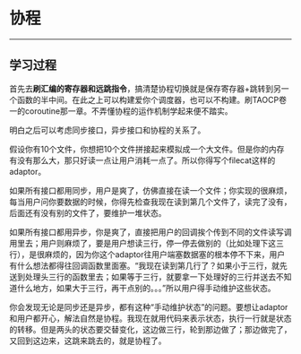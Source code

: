 ﻿# 协程
---
## 学习过程 ##
首先去**刷汇编的寄存器和远跳指令**，搞清楚协程切换就是保存寄存器+跳转到另一个函数的半中间。在此之上可以构建爱你个调度器，也可以不构建。刷TAOCP卷一的coroutine那一章。不弄懂协程的运作机制学起来便不踏实。

明白之后可以考虑同步接口，异步接口和协程的关系了。

假设你有10个文件，你想把10个文件拼接起来模拟成一个大文件。但是你的内存有没有那么大，那只好读一点让用户消耗一点了。所以你得写个filecat这样的adaptor。

如果所有接口都用同步，用户是爽了，仿佛直接在读一个文件；你实现的很麻烦，每当用户问你要数据的时候，你得先检查我现在读到第几个文件了，读完了没有，后面还有没有别的文件了，要维护一堆状态。

如果所有接口都用异步，你是爽了，直接把用户的回调挨个传到不同的文件读写调用里去；用户则麻烦了，要是用户想读三行，停一停去做别的（比如处理下这三行），是很麻烦的，因为你这个adaptor往用户端塞数据塞的根本停不下来，用户有什么想法都得往回调函数里面塞。“我现在读到第几行了？如果小于三行，就先送到处理头三行的函数里去；如果等于三行，就要拿一下处理好的三行并送去不知道什么地方，如果大于三行，再干点别的。。。”所以用户得手动维护这些状态。

你会发现无论是同步还是异步，都有这种“手动维护状态”的问题。要想让adaptor和用户都开心，解法自然是协程。我现在就用代码来表示状态，执行一行就是状态的转移。但是两头的状态要交替变化，这边做三行，轮到那边做了；那边做完了，又回到这边来，这跳来跳去的，就是协程了。




